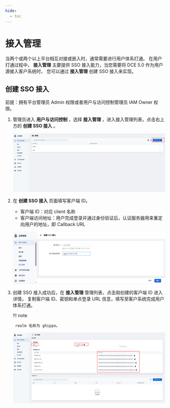 ```yaml
---
hide:
  - toc
---
```


# 接入管理
  
当两个或两个以上平台相互对接或嵌入时，通常需要进行用户体系打通。
在用户打通过程中， __接入管理__ 主要提供 SSO 接入能力，当您需要将 DCE 5.0 作为用户源接入客户系统时，
您可以通过 __接入管理__ 创建 SSO 接入来实现。
  
## 创建 SSO 接入

前提：拥有平台管理员 Admin 权限或者用户与访问控制管理员 IAM Owner 权限。

1. 管理员进入 __用户与访问控制__ ，选择 __接入管理__ ，进入接入管理列表，点击右上方的 __创建 SSO 接入__ 。

    ![创建 SSO 接入按钮](../../../images/sso1.png)

2. 在 __创建 SSO 接入__ 页面填写客户端 ID。

    - 客户端 ID：对应 client 名称
    - 客户端访问地址：用户完成登录并通过身份验证后，认证服务器用来重定向用户的地址，即 Callback URL

    ![创建 SSO 接入](../../images/sso2.png)
  
3. 创建 SSO 接入成功后，在 __接入管理__ 管理列表，点击刚创建的客户端 ID 进入详情，
   复制客户端 ID、密钥和单点登录 URL 信息，填写至客户系统完成用户体系打通。

    !!! note

        realm 名称为 ghippo。


    ![接入管理详情](../../../images/sso3.png)
